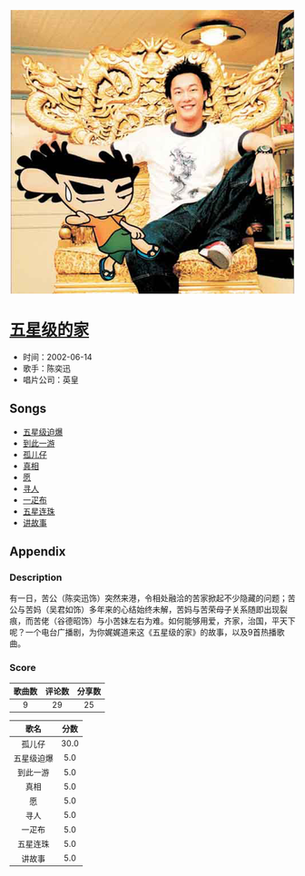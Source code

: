 <p align="center">
	<img src="imgs/五星级的家.jpg" alt="album_img" />
</p>

# [五星级的家](https://music.163.com/album?id=6562)

* 时间：2002-06-14
* 歌手：陈奕迅
* 唱片公司：英皇
## Songs

* [五星级迫爆](songs/五星级迫爆_67028/README.md)
* [到此一游](songs/到此一游_67030/README.md)
* [孤儿仔](songs/孤儿仔_67032/README.md)
* [真相](songs/真相_67034/README.md)
* [愿](songs/愿_67036/README.md)
* [寻人](songs/寻人_67039/README.md)
* [一疋布](songs/一疋布_67041/README.md)
* [五星连珠](songs/五星连珠_67043/README.md)
* [讲故事](songs/讲故事_67045/README.md)
## Appendix

### Description

有一日，苦公（陈奕迅饰）突然来港，令相处融洽的苦家掀起不少隐藏的问题；苦公与苦妈（吴君如饰）多年来的心结始终未解，苦妈与苦荣母子关系随即出现裂痕，而苦佬（谷德昭饰）与小苦妹左右为难。如何能够用爱，齐家，治国，平天下呢？一个电台广播剧，为你娓娓道来这《五星级的家》的故事，以及9首热播歌曲。

### Score

|歌曲数|评论数|分享数|
|:---:|:---:|:---:|
|9|29|25|

|歌名|分数|
|:---:|:---:|
|孤儿仔|30.0
|五星级迫爆|5.0
|到此一游|5.0
|真相|5.0
|愿|5.0
|寻人|5.0
|一疋布|5.0
|五星连珠|5.0
|讲故事|5.0
